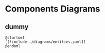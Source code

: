 # Components Diagrams

## dummy

```plantuml
@startuml
[[!include ./diagrams/entities.puml]]
@enduml
```
